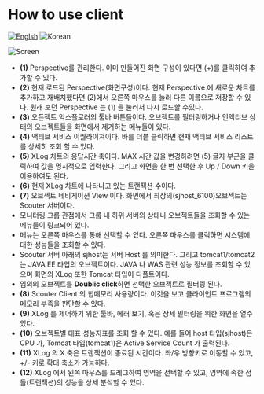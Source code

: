 # How to use client
[![Englsh](https://img.shields.io/badge/language-English-red.svg)](How-To-Use-Client.md) ![Korean](https://img.shields.io/badge/language-Korean-blue.svg)

![Screen](../img/client/client-view.png)

* **(1)** Perspective를 관리한다. 이미 만들어진 화면 구성이 있다면 (+)를 클릭하여 추가할 수 있다.
* **(2)** 현재 로드된 Perspective(화면구성)이다. 현재 Perspective 에 새로운 차트를 추가하고 재배치했다면 (2)에서 오른쪽 마우스를 눌러 다른 이름으로 저장할 수 있다. 원래 보던 Perspective 는 (1) 을 눌러서 다시 로드할 수있다.
* **(3)** 오픈젝트 익스플로러의 툴바 버튼들이다. 오브젝트를 필터링하거나 인액티브 상태의 오브젝트들을 화면에서 제거하는 메뉴들이 있다.
* **(4)** 액티브 서비스 이퀄라이져이다. 바를 더블 클릭하면 현재 액티브 서비스 리스트를 상세히 조회 할 수 있다.
* **(5)** XLog 차트의 응답시간 축이다. MAX 시간 값을 변경하려면 (5) 글자 부근을 클릭하여 값을 명시적으로 입력한다. 그리고 화면을 한 번 선택한 후 Up / Down 키을 이용하여도 된다.
* **(6)** 현재 XLog 차트에 나타나고 있는 트랜잭션 수이다.
* **(7)** 오브젝트 네비게이션 View 이다. 화면에서 최상의(sjhost_6100)오브젝트는 Scouter 서버이다. 
 * 모니터링 그룹 관점에서 그룹 내 하위 서버의 상태나 오브젝트들을 조회할 수 있는 메뉴들이 링크되어 있다.
 * 메뉴는 오른쪽 마우스를 통해 선택할 수 있다. 오른쪽 마우스를 클릭하면 시스템에 대한 성능들을 조회할 수 있다. 
 * Scouter 서버 아래의 sjhost는 서버 Host 를 의미한다. 그리고 tomcat1/tomcat2는 JAVA EE 타입의 오브젝트이다. JAVA 나 WAS 관련 성능 정보를 조회할 수 있으며 화면의 XLog 또한 Tomcat 타입이 디플트이다. 
 * 임의의 오브젝트를 **Doublic click**하면 선택한 오브젝트로 필터링 된다.
* **(8)** Scouter Client 의 힙메모리 사용량이다. 이것을 보고 클라이언트 프로그램의 메모리 부족을 판단할 수 있다. 
* **(9)** XLog 를 제어하기 위한 툴바, 에러 보기, 혹은 상세 필터링을 위한 화면을 열수 있다.
* **(10)** 오브젝트별 대표 성능지표를 조회 할 수 있다. 예를 들어 host 타입(sjhost)은 CPU 가, Tomcat 타입(tomcat1)은 Active Service Count 가 출력된다. 
* **(11)** XLog 의 X 축은 트랜잭션이 종료된 시간이다. 좌/우 방향키로 이동할 수 있고, +/- 키로 확대 축소가 가능하다.
* **(12)** XLog 에서 왼쪽 마우스를 드레그하여 영역을 선택할 수 있고, 영역에 속한 점들(트랜잭션)의 성능을 상세 분석할 수 있다. 
